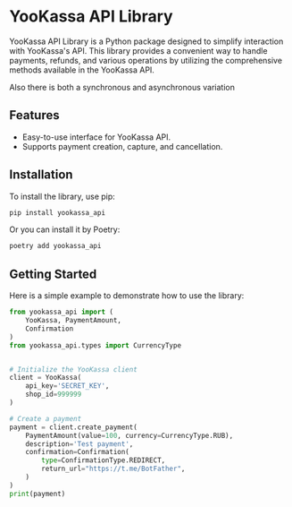 # YooKassa API Library

YooKassa API Library is a Python package designed to simplify interaction with YooKassa's API. This library provides a convenient way to handle payments, refunds, and various operations by utilizing the comprehensive methods available in the YooKassa API.

Also there is both a synchronous and asynchronous variation

## Features

- Easy-to-use interface for YooKassa API.
- Supports payment creation, capture, and cancellation.

## Installation

To install the library, use pip:

```bash
pip install yookassa_api
```

Or you can install it by Poetry:

```bash
poetry add yookassa_api
```

## Getting Started

Here is a simple example to demonstrate how to use the library:

```python
from yookassa_api import (
    YooKassa, PaymentAmount,
    Confirmation
)
from yookassa_api.types import CurrencyType 


# Initialize the YooKassa client
client = YooKassa(
    api_key='SECRET_KEY',
    shop_id=999999
)

# Create a payment
payment = client.create_payment(
    PaymentAmount(value=100, currency=CurrencyType.RUB),
    description='Test payment',
    confirmation=Confirmation(                                      
        type=ConfirmationType.REDIRECT,
        return_url="https://t.me/BotFather",                  
    )
)
print(payment)
```


